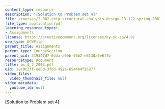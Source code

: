 ```yaml
---
content_type: resource
description: '[Solution to Problem set 4]'
file: /courses/2-082-ship-structural-analysis-design-13-122-spring-2003/28c9c2ffee5d3fdd452a6544b4f26877_ps_4_2_2003.pdf
file_type: application/pdf
learning_resource_types:
- Assignments
license: https://creativecommons.org/licenses/by-nc-sa/4.0/
ocw_type: OCWFile
parent_title: Assignments
parent_type: CourseSection
parent_uid: 339347d7-6dda-a6eb-56b2-e6130a6e6f7b
resourcetype: Document
title: ps_4_2_2003.pdf
uid: 28c9c2ff-ee5d-3fdd-452a-6544b4f26877
video_files:
  video_thumbnail_file: null
video_metadata:
  youtube_id: null
---
```

[Solution to Problem set 4]